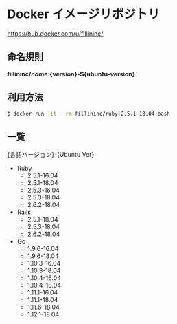 # Docker イメージリポジトリ

https://hub.docker.com/u/fillininc/

## 命名規則

__fillininc/${name}:${version}-${ubuntu-version}__

## 利用方法

``` sh
$ docker run -it --rm fillininc/ruby:2.5.1-18.04 bash
```

## 一覧

{言語バージョン}-{Ubuntu Ver}

- Ruby
    - 2.5.1-16.04
    - 2.5.1-18.04
    - 2.5.3-16.04
    - 2.5.3-18.04
    - 2.6.2-18.04
- Rails
    - 2.5.1-18.04
    - 2.5.3-18.04
    - 2.6.2-18.04
- Go
    - 1.9.6-16.04
    - 1.9.6-18.04
    - 1.10.3-16.04
    - 1.10.3-18.04
    - 1.10.4-16.04
    - 1.10.4-18.04
    - 1.11.1-16.04
    - 1.11.1-18.04
    - 1.11.6-18.04
    - 1.12.1-18.04
